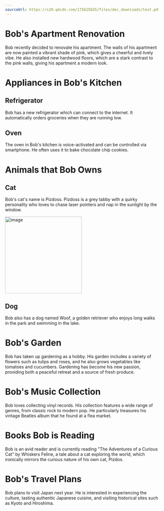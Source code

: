 ```yaml
---
sourceUrl: https://s29.q4cdn.com/175625835/files/doc_downloads/test.pdf
---
```


# Bob's Apartment Renovation

<!-- 
page: 8
-->

Bob recently decided to renovate his apartment. The walls of his apartment are now painted a vibrant shade of pink, which gives a cheerful and lively vibe. He also installed new hardwood floors, which are a stark contrast to the pink walls, giving his apartment a modern look.

# Appliances in Bob's Kitchen

<!-- 
page: 9
-->

## Refrigerator

Bob has a new refrigerator which can connect to the internet. It automatically orders groceries when they are running low.

## Oven

The oven in Bob's kitchen is voice-activated and can be controlled via smartphone. He often uses it to bake chocolate chip cookies.

# Animals that Bob Owns

<!-- 
page: 10
-->

## Cat

Bob's cat's name is Pizdoss. Pizdoss is a grey tabby with a quirky personality who loves to chase laser pointers and nap in the sunlight by the window.

<img width="251" alt="image" src="https://github.com/finom/its-ai-knowledge/assets/1082083/2c6b3fc1-7750-416b-a813-78f0b08c1d7e">


## Dog

Bob also has a dog named Woof, a golden retriever who enjoys long walks in the park and swimming in the lake.

# Bob's Garden

<!-- 
page: 11
-->

Bob has taken up gardening as a hobby. His garden includes a variety of flowers such as tulips and roses, and he also grows vegetables like tomatoes and cucumbers. Gardening has become his new passion, providing both a peaceful retreat and a source of fresh produce.

# Bob's Music Collection

<!-- 
page: 12
-->

Bob loves collecting vinyl records. His collection features a wide range of genres, from classic rock to modern pop. He particularly treasures his vintage Beatles album that he found at a flea market.

# Books Bob is Reading

<!-- 
page: 13
-->

Bob is an avid reader and is currently reading "The Adventures of a Curious Cat" by Whiskers Feline, a tale about a cat exploring the world, which ironically mirrors the curious nature of his own cat, Pizdos.

# Bob's Travel Plans

<!-- 
page: 14
-->

Bob plans to visit Japan next year. He is interested in experiencing the culture, tasting authentic Japanese cuisine, and visiting historical sites such as Kyoto and Hiroshima.

